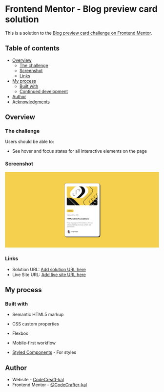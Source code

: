 # Frontend Mentor - Blog preview card solution

This is a solution to the [Blog preview card challenge on Frontend Mentor](https://www.frontendmentor.io/challenges/blog-preview-card-ckPaj01IcS). 

## Table of contents

- [Overview](#overview)
  - [The challenge](#the-challenge)
  - [Screenshot](#screenshot)
  - [Links](#links)
- [My process](#my-process)
  - [Built with](#built-with)
  - [Continued development](#continued-development)
- [Author](#author)
- [Acknowledgments](#acknowledgments)


## Overview

### The challenge

Users should be able to:

- See hover and focus states for all interactive elements on the page

### Screenshot

![](/screenshot.png)


### Links

- Solution URL: [Add solution URL here](https://your-solution-url.com)
- Live Site URL: [Add live site URL here](https://codecrafter-kal.github.io/Blog-Preview-Card/)

## My process

### Built with

- Semantic HTML5 markup
- CSS custom properties
- Flexbox
- Mobile-first workflow

- [Styled Components](https://styled-components.com/) - For styles


## Author

- Website - [CodeCreaft-kal]()
- Frontend Mentor - [@CodeCrafter-kal](https://www.frontendmentor.io/profile/yourusername)

